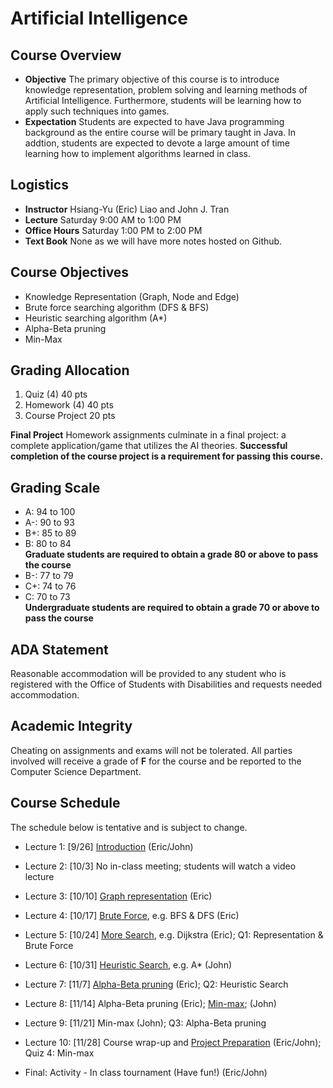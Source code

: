 # Artificial Intelligence

## Course Overview

- **Objective** The primary objective of this course is to introduce knowledge representation, problem solving and learning methods of Artificial Intelligence. Furthermore, students will be learning how to apply such techniques into  games.
- **Expectation** Students are expected to have Java programming background as the entire course will be primary taught in Java. In addtion, students are expected to devote a large amount of time learning how to implement algorithms learned in class.

## Logistics

- **Instructor** Hsiang-Yu (Eric) Liao and John J. Tran
- **Lecture** Saturday 9:00 AM to 1:00 PM
- **Office Hours** Saturday 1:00 PM to 2:00 PM
- **Text Book** None as we will have more notes hosted on Github.

## Course Objectives

* Knowledge Representation (Graph, Node and Edge)
* Brute force searching algorithm (DFS & BFS)
* Heuristic searching algorithm (A*)
* Alpha-Beta pruning
* Min-Max

## Grading Allocation

1. Quiz (4) 40 pts
2. Homework (4) 40 pts
3. Course Project 20 pts

**Final Project** Homework assignments culminate in a final project: a complete application/game that utilizes the AI theories. **Successful completion of the course project is a requirement for passing this course.**

## Grading Scale

* A: 94 to 100
* A-: 90 to 93
* B+: 85 to 89
* B: 80 to 84  
**Graduate students are required to obtain a grade 80 or above to pass the course**
* B-: 77 to 79
* C+: 74 to 76
* C: 70 to 73  
**Undergraduate students are required to obtain a grade 70 or above to pass the course**

## ADA Statement

Reasonable accommodation will be provided to any student who is registered with the Office of Students with Disabilities and requests needed accommodation.

## Academic Integrity

Cheating on assignments and exams will not be tolerated. All parties involved will receive a grade of **F** for the course and be reported to the Computer Science Department.

## Course Schedule

The schedule below is tentative and is subject to change.

* Lecture 1: [9/26] [Introduction](introduction.md) (Eric/John)

* Lecture 2: [10/3] No in-class meeting; students will watch a video lecture

* Lecture 3: [10/10] [Graph representation](graph-representation.md) (Eric)

* Lecture 4: [10/17] [Brute Force](general-search.md), e.g. BFS & DFS (Eric)

* Lecture 5: [10/24] [More Search](advanced-search.md), e.g. Dijkstra (Eric); Q1: Representation & Brute Force 

* Lecture 6: [10/31] [Heuristic Search](heuristic-search.md), e.g. A* (John)

* Lecture 7: [11/7]  [Alpha-Beta pruning](alpha-beta-pruning.md) (Eric); Q2: Heuristic Search 

* Lecture 8: [11/14] Alpha-Beta pruning (Eric); [Min-max](min-max.md); (John)

* Lecture 9: [11/21] Min-max (John); Q3: Alpha-Beta pruning

* Lecture 10: [11/28] Course wrap-up and [Project Preparation](project.md) (Eric/John); Quiz 4: Min-max

* Final: Activity - In class tournament (Have fun!) (Eric/John)



